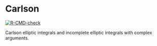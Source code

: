 # Carlson

<!-- badges: start -->
[![R-CMD-check](https://github.com/stla/Carlson/actions/workflows/R-CMD-check.yaml/badge.svg)](https://github.com/stla/Carlson/actions/workflows/R-CMD-check.yaml)
<!-- badges: end -->

Carlson elliptic integrals and incomplete elliptic integrals with complex arguments.
